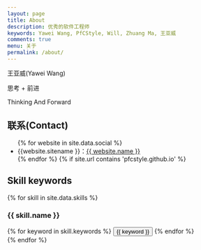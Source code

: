 ```yaml
---
layout: page
title: About
description: 优秀的软件工程师
keywords: Yawei Wang, PfCStyle, Will, Zhuang Ma, 王亚威
comments: true
menu: 关于
permalink: /about/
---
```


王亚威(Yawei Wang)

思考 + 前进

Thinking And Forward

## 联系(Contact)

<ul>
{% for website in site.data.social %}
<li>{{website.sitename }}：<a href="{{ website.url }}" target="_blank">{{ website.name }}</a></li>
{% endfor %}
{% if site.url contains 'pfcstyle.github.io' %}
<!-- <li>
微信公众号：<br />
<img style="height:192px;width:192px;border:1px solid lightgrey;" src="{{ assets_base_url }}/assets/images/qrcode.jpg" alt="闷骚的程序员" />
</li>
{% endif %} -->
</ul>


## Skill keywords

{% for skill in site.data.skills %}
### {{ skill.name }}
<div class="btn-inline">
{% for keyword in skill.keywords %}
<button class="btn btn-outline" type="button">{{ keyword }}</button>
{% endfor %}
</div>
{% endfor %}
